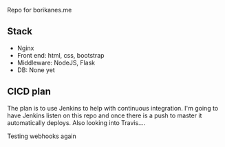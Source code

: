 Repo for borikanes.me

## Stack
- Nginx
- Front end: html, css, bootstrap
- Middleware: NodeJS, Flask
- DB: None yet

## CICD plan
The plan is to use Jenkins to help with continuous integration.  I'm going to have Jenkins listen on this repo and once there is a push to master it automatically deploys.
Also looking into Travis....

Testing webhooks again
